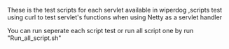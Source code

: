 These is the test scripts for each servlet available in wiperdog ,scripts test using curl to test servlet's functions when using Netty as a servlet handler
 
You can run seperate each script test or run all script one by run "Run_all_script.sh"
